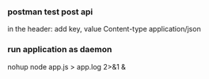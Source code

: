 ### postman test post api
in the header: 
add key, value
Content-type   application/json

### run application as daemon
nohup node app.js > app.log 2>&1 &